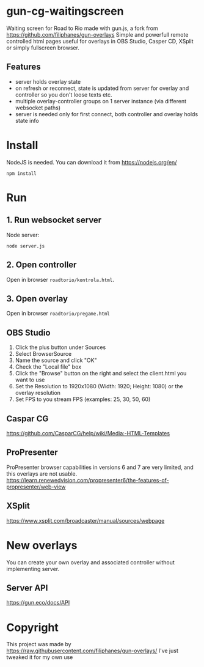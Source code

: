 # gun-cg-waitingscreen
Waiting screen for Road to Rio made with gun.js, a fork from https://github.com/filiphanes/gun-overlays
Simple and powerfull remote controlled html pages useful for overlays in OBS Studio, Casper CD, XSplit or simply fullscreen browser.

## Features
- server holds overlay state
- on refresh or reconnect, state is updated from server for overlay and controller so you don't loose texts etc.
- multiple overlay-controller groups on 1 server instance (via different websocket paths)
- server is needed only for first connect, both controller and overlay holds state info

# Install
NodeJS is needed. You can download it from https://nodejs.org/en/

    npm install

# Run
## 1. Run websocket server
Node server:

    node server.js

## 2. Open controller
Open in browser `roadtorio/kontrola.html`.

## 3. Open overlay
Open in browser `roadtorio/pregame.html`

## OBS Studio
1. Click the plus button under Sources
2. Select BrowserSource
3. Name the source and click "OK"
4. Check the "Local file" box
5. Click the "Browse" button on the right and select the client.html you want to use
6. Set the Resolution to 1920x1080 (Width: 1920; Height: 1080) or the overlay resolution
7. Set FPS to you stream FPS (examples: 25, 30, 50, 60)

## Caspar CG
https://github.com/CasparCG/help/wiki/Media:-HTML-Templates

## ProPresenter
ProPresenter browser capabilities in versions 6 and 7 are very limited, and this overlays are not usable.
https://learn.renewedvision.com/propresenter6/the-features-of-propresenter/web-view

## XSplit
https://www.xsplit.com/broadcaster/manual/sources/webpage

# New overlays
You can create your own overlay and associated controller without implementing server.

## Server API
https://gun.eco/docs/API

# Copyright
This project was made by 
https://raw.githubusercontent.com/filiphanes/gun-overlays/
I've just tweaked it for my own use
